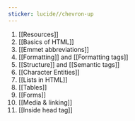 ```yaml
---
sticker: lucide//chevron-up
---
```

1. [[Resources]]
2. [[Basics of HTML]]
3. [[Emmet abbreviations]]
4. [[Formatting]] and [[Formatting tags]]
5. [[Structure]] and [[Semantic tags]]
6. [[Character Entities]]
7. [[Lists in HTML]]
8. [[Tables]]
9. [[Forms]]
10. [[Media & linking]]
11. [[Inside head tag]]